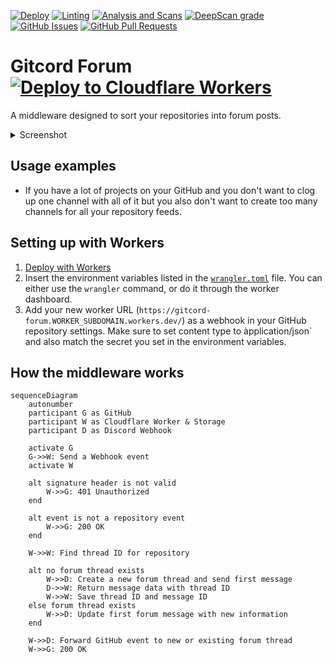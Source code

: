 [![Deploy](https://img.shields.io/github/workflow/status/biaw/gitcord-forum/Build%20and%20publish?label=build)](https://github.com/biaw/gitcord-forum/actions/workflows/build-and-publish.yml)
[![Linting](https://img.shields.io/github/workflow/status/biaw/gitcord-forum/Linting?label=quality)](https://github.com/biaw/gitcord-forum/actions/workflows/linting.yml)
[![Analysis and Scans](https://img.shields.io/github/workflow/status/biaw/gitcord-forum/Analysis%20and%20Scans?label=scan)](https://github.com/biaw/gitcord-forum/actions/workflows/analysis-and-scans.yml)
[![DeepScan grade](https://deepscan.io/api/teams/16173/projects/23243/branches/698660/badge/grade.svg)](https://deepscan.io/dashboard#view=project&tid=16173&pid=23243&bid=698660)
[![GitHub Issues](https://img.shields.io/github/issues-raw/biaw/gitcord-forum.svg)](https://github.com/biaw/gitcord-forum/issues)
[![GitHub Pull Requests](https://img.shields.io/github/issues-pr-raw/biaw/gitcord-forum.svg)](https://github.com/biaw/gitcord-forum/pulls)

# Gitcord Forum [![Deploy to Cloudflare Workers](https://deploy.workers.cloudflare.com/button)](https://deploy.workers.cloudflare.com/?url=https://github.com/biaw/gitcord-forum)

A middleware designed to sort your repositories into forum posts.

<details>
  <summary>Screenshot</summary>
  
  <picture>
    <source media="(prefers-color-scheme: dark)" srcset="https://user-images.githubusercontent.com/10573728/206237592-9104b964-74d6-4a29-a2ab-f36dc400481c.png">
    <img alt="Image of the forum channel on Discord" src="https://user-images.githubusercontent.com/10573728/206237630-b76efa8e-68a2-498d-9463-edfe3d75f58a.png">
  </picture>
</details>

## Usage examples

* If you have a lot of projects on your GitHub and you don't want to clog up one channel with all of it but you also don't want to create too many channels for all your repository feeds.

## Setting up with Workers

1. [Deploy with Workers](https://deploy.workers.cloudflare.com/?url=https://github.com/biaw/gitcord-forum)
2. Insert the environment variables listed in the [`wrangler.toml`](https://github.com/biaw/gitcord-forum/blob/main/wrangler.toml) file. You can either use the `wrangler` command, or do it through the worker dashboard.
3. Add your new worker URL (`https://gitcord-forum.WORKER_SUBDOMAIN.workers.dev/`) as a webhook in your GitHub repository settings. Make sure to set content type to àpplication/json` and also match the secret you set in the environment variables.

## How the middleware works

```mermaid
sequenceDiagram
    autonumber
    participant G as GitHub
    participant W as Cloudflare Worker & Storage
    participant D as Discord Webhook

    activate G
    G->>W: Send a Webhook event
    activate W

    alt signature header is not valid
        W->>G: 401 Unauthorized
    end

    alt event is not a repository event
        W->>G: 200 OK
    end

    W->>W: Find thread ID for repository

    alt no forum thread exists
        W->>D: Create a new forum thread and send first message
        D->>W: Return message data with thread ID
        W->>W: Save thread ID and message ID
    else forum thread exists
        W->>D: Update first forum message with new information
    end

    W->>D: Forward GitHub event to new or existing forum thread
    W->>G: 200 OK
```
